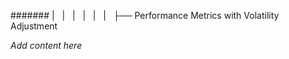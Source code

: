 ####### |   |   |   |   |   |   ├── Performance Metrics with Volatility Adjustment

*Add content here*